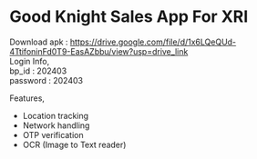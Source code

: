 # Good Knight Sales App For XRI
Download apk : https://drive.google.com/file/d/1x6LQeQUd-4TtifoninFd0T9-EasAZbbu/view?usp=drive_link </br>
Login Info, </br>
bp_id    : 202403 </br>
password : 202403

Features, </br>
- Location tracking
- Network handling
- OTP verification
- OCR (Image to Text reader)
  
